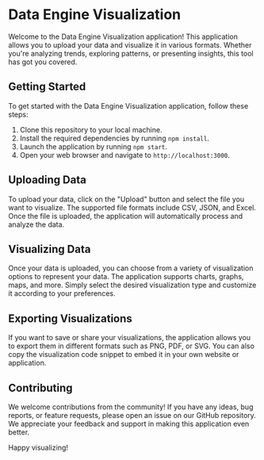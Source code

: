 # Data Engine Visualization

Welcome to the Data Engine Visualization application! This application allows you to upload your data and visualize it in various formats. Whether you're analyzing trends, exploring patterns, or presenting insights, this tool has got you covered.

## Getting Started

To get started with the Data Engine Visualization application, follow these steps:

1. Clone this repository to your local machine.
2. Install the required dependencies by running `npm install`.
3. Launch the application by running `npm start`.
4. Open your web browser and navigate to `http://localhost:3000`.

## Uploading Data

To upload your data, click on the "Upload" button and select the file you want to visualize. The supported file formats include CSV, JSON, and Excel. Once the file is uploaded, the application will automatically process and analyze the data.

## Visualizing Data

Once your data is uploaded, you can choose from a variety of visualization options to represent your data. The application supports charts, graphs, maps, and more. Simply select the desired visualization type and customize it according to your preferences.

## Exporting Visualizations

If you want to save or share your visualizations, the application allows you to export them in different formats such as PNG, PDF, or SVG. You can also copy the visualization code snippet to embed it in your own website or application.

## Contributing

We welcome contributions from the community! If you have any ideas, bug reports, or feature requests, please open an issue on our GitHub repository. We appreciate your feedback and support in making this application even better.

Happy visualizing!
